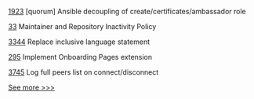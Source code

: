 
[1923](https://github.com/hyperledger/bevel/pull/1923) [quorum] Ansible decoupling  of create/certificates/ambassador role

[33](https://github.com/hyperledger/tsc/pull/33) Maintainer and Repository Inactivity Policy

[3344](https://github.com/hyperledger/fabric/pull/3344) Replace inclusive language statement

[295](https://github.com/hyperledger/aries-mobile-agent-react-native/pull/295) Implement Onboarding Pages extension

[3745](https://github.com/hyperledger/besu/pull/3745) Log full peers list on connect/disconnect


[See more >>>](https://start-here.hyperledger.org/pull-requests)
